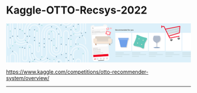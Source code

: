 # Kaggle-OTTO-Recsys-2022

![Header](/images/header.png)

https://www.kaggle.com/competitions/otto-recommender-system/overview/

---
